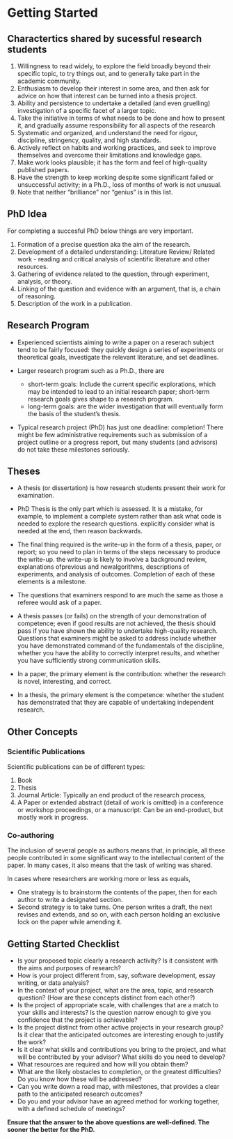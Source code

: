 # Getting Started

## Charactertics shared by sucessful research students

1. Willingness to read widely, to explore the field broadly beyond their specific topic, to try things out, and to generally take part in the academic community.
2. Enthusiasm to develop their interest in some area, and then ask for advice on how that interest can be turned into a thesis project.
3. Ability and persistence to undertake a detailed (and even gruelling) investigation of a specific facet of a larger topic.
4. Take the initiative in terms of what needs to be done and how to present it, and gradually assume responsibility for all aspects of the research
5. Systematic and organized, and understand the need for rigour, discipline, stringency, quality, and high standards.
6. Actively reflect on habits and working practices, and seek to improve themselves and overcome their limitations and knowledge gaps.
7. Make work looks plausible; it has the form and feel of high-quality published papers.
8. Have the strength to keep working despite some significant failed or unsuccessful activity; in a Ph.D., loss of months of work is not unusual.
9. Note that neither “brilliance” nor “genius” is in this list.

## PhD Idea

For completing a succesful PhD below things are very important.

1. Formation of a precise question aka the aim of the research.
2. Development of a detailed understanding: Literature Review/ Related work - reading and critical analysis of scientific literature and other resources.
3. Gathering of evidence related to the question, through experiment, analysis, or theory.
4. Linking of the question and evidence with an argument, that is, a chain of reasoning.
5. Description of the work in a publication.

## Research Program

- Experienced scientists aiming to write a paper on a reserach subject tend to be fairly focused: they quickly design a series of experiments or theoretical goals, investigate the relevant literature, and set deadlines.

- Larger research program such as a Ph.D., there are

  - short-term goals: Include the current specific explorations, which may be intended to lead to an initial research paper; short-term research goals gives shape to a research program.
  - long-term goals: are the wider investigation that will eventually form the basis of the student’s thesis.

- Typical research project (PhD) has just one deadline: completion! There might be few administrative requirements such as submission of a project outline or a progress report, but many students (and advisors) do not take these milestones seriously.

## Theses

- A thesis (or dissertation) is how research students present their work for examination.

- PhD Thesis is the only part which is assessed. It is a mistake, for example, to implement a complete system rather than ask what code is needed to explore the research questions. explicitly consider what is needed at the end, then reason backwards.
- The final thing required is the write-up in the form of a thesis, paper, or report; so you need to plan in terms of the steps necessary to produce the write-up. the write-up is likely to involve a background review, explanations ofprevious and newalgorithms, descriptions of experiments, and analysis of outcomes. Completion of each of these elements is a milestone.

- The questions that examiners respond to are much the same as those a referee
would ask of a paper.

- A thesis passes (or fails) on the strength of your demonstration of competence; even if good results are not achieved, the thesis should pass if you have shown the ability to undertake high-quality research. Questions that examiners might be asked to address include whether you have demonstrated command of the fundamentals of the discipline, whether you have the ability to correctly interpret results, and whether you have sufficiently strong communication skills.

- In a paper, the primary element is the contribution: whether the research is novel, interesting, and correct.
- In a thesis, the primary element is the competence: whether the student has demonstrated that they are capable of undertaking independent research.

## Other Concepts

### Scientific Publications

Scientific publications can be of different types:

1. Book
2. Thesis
3. Journal Article: Typically an end product of the research process,
4. A Paper or extended abstract (detail of work is omitted) in a conference or workshop proceedings, or a manuscript: Can be an end-product, but mostly work in progress.

### Co-authoring

The inclusion of several people as authors means that, in principle, all these people contributed in some significant way to the intellectual content of the paper. In many cases, it also means that the task of writing was shared.

In cases where researchers are working more or less as equals,

- One strategy is to brainstorm the contents of the paper, then for each author to write a designated section.
- Second strategy is to take turns. One person writes a draft, the next revises and extends, and so on, with each person holding an exclusive lock on the paper while amending it.

## Getting Started Checklist

- Is your proposed topic clearly a research activity? Is it consistent with the aims and purposes of research?
- How is your project different from, say, software development, essay writing, or data analysis?
- In the context of your project, what are the area, topic, and research question? (How are these concepts distinct from each other?)
- Is the project of appropriate scale, with challenges that are a match to your skills and interests? Is the question narrow enough to give you confidence that the project is achievable?
- Is the project distinct from other active projects in your research group? Is it clear that the anticipated outcomes are interesting enough to justify the work?
- Is it clear what skills and contributions you bring to the project, and what will be contributed by your advisor? What skills do you need to develop?
- What resources are required and how will you obtain them?
- What are the likely obstacles to completion, or the greatest difficulties? Do you know how these will be addressed?
- Can you write down a road map, with milestones, that provides a clear path to the anticipated research outcomes?
- Do you and your advisor have an agreed method for working together, with a defined schedule of meetings?

**Ensure that the answer to the above questions are well-defined. The sooner the better for the PhD.**
